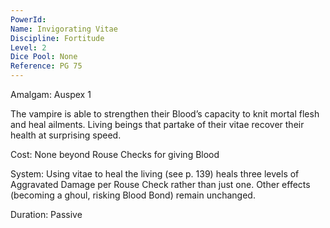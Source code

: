 ```yaml
---
PowerId: 
Name: Invigorating Vitae
Discipline: Fortitude
Level: 2
Dice Pool: None
Reference: PG 75
---
```

Amalgam: Auspex 1 

The vampire is able to strengthen their Blood’s capacity to knit mortal flesh and heal ailments. Living beings that partake of their vitae recover their health at surprising speed. 

Cost: None beyond Rouse Checks for giving Blood 

System: Using vitae to heal the living (see p. 139) heals three levels of Aggravated Damage per Rouse Check rather than just one. Other effects (becoming a ghoul, risking Blood Bond) remain unchanged. 

Duration: Passive